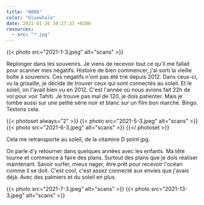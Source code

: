 ```yaml
---
title: "0008"
color: "bluewhale"
date: 2021-01-26 10:27:33 +0200
resources:
  - src: "*.jpg"
---
```


{{< photo src="2021-1-3.jpeg" alt="scans" >}}

Replonger dans les souvenirs. 
Je viens de recevoir tout ce qu'il me fallait pour scanner mes négatifs.
Histoire de bien commencer, j'ai sorti la vieille boîte à souvenirs.
Ces négatifs n'ont pas été trié depuis 2012.
Dans ceux-ci, vu la grisaille, je décide de trouver ceux qui sont connectés au soleil. 
Et le soleil, on l'avait bien vu en 2012. C'est l'année où nous avions fait 22h de vol pour voir Tahiti. 
Je trouve pas mal de 120, je dois patienter. Mais je tombe aussi sur une petite série noir et blanc sur un film bon marché. Bingo. Testons cela. 

{{< photoset always="2" >}}
{{< photo src="2021-5-3.jpeg" alt="scans" >}}
{{< photo src="2021-6-3.jpeg" alt="scans" >}}
{{</ photoset >}}

Cela me retransporte au soleil, de la vitamine D point jpg.

On parle d'y retourner dans quelques années avec les enfants. 
Ma tête tourne et commence à faire des plans. 
Surtout des plans que je dois réaliser maintenant. 
Savoir surfer, mieux nager, être prêt pour recevoir l'océan comme il se doit.
C'est cool, c'est assez connecté aux envies que j'avais déjà.
Avec des palmiers et du soleil en plus.


{{< photo src="2021-7-3.jpeg" alt="scans" >}}
{{< photo src="2021-13-3.jpeg" alt="scans" >}}